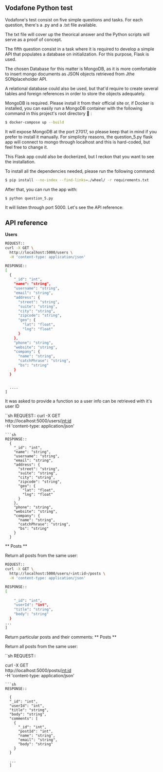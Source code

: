## Vodafone Python test

Vodafone's test consist on five simple questions and tasks. For each question, there's a .py and a .txt file available.

The txt file will cover up the theorical answer and the Python scripts will serve as a proof of concept.

The fifth question consist in a task where it is required to develop a simple API that populates a database on initialization. For this purpose, Flask is used.

The chosen Database for this matter is MongoDB, as it is more comfortable to insert mongo documents as JSON objects retrieved from Jthe SONplaceholder API.

A relational database could also be used, but that'd require to create several tables and foreign references in order to store the objects adequately.

MongoDB is required. Please install it from their official site or, if Docker is installed, you can easily run a MongoDB container with the following command in this project's root directory :dancer: :

```sh
$ docker-compose up --build
```

It will expose MongoDB at the port 27017, so please keep that in mind if you prefer to install it manually. For simplicity reasons, the question_5.py flask app will connect to mongo through localhost and this is hard-coded, but feel free to change it.

This Flask app could also be dockerized, but I reckon that you want to see the installation. 

To install all the dependencies needed, please run the following command:

```sh
$ pip install --no-index --find-links=./wheel/ -r requirements.txt
```

After that, you can run the app with:

```sh
$ python question_5.py
```

It will listen through port 5000. Let's see the API reference:

## API reference

**Users**

```sh
REQUEST::
curl -X GET \
  http://localhost:5000/users \
  -H 'content-type: application/json'
```
```sh
RESPONSE::
[
  {
    "_id": "int",
    "name": "string",
    "username": "string",
    "email": "string",
    "address": {
      "street": "string",
      "suite": "string",
      "city": "string",
      "zipcode": "string",
      "geo": {
        "lat": "float",
        "lng": "float"
      }
    },
    "phone": "string",
    "website": "string",
    "company": {
      "name": "string",
      "catchPhrase": "string",
      "bs": "string"
    }
  }


  ....
]
```

It was asked to provide a function so a user info can be retrieved with it's user ID

``sh
REQUEST::
curl -X GET \
  http://localhost:5000/users/<int:id> \
  -H 'content-type: application/json'
```
```sh
RESPONSE::
  {
    "_id": "int",
    "name": "string",
    "username": "string",
    "email": "string",
    "address": {
      "street": "string",
      "suite": "string",
      "city": "string",
      "zipcode": "string",
      "geo": {
        "lat": "float",
        "lng": "float"
      }
    },
    "phone": "string",
    "website": "string",
    "company": {
      "name": "string",
      "catchPhrase": "string",
      "bs": "string"
    }
  }
```

** Posts **

Return all posts from the same user:

```sh
REQUEST::
curl -X GET \
  http://localhost:5000/users/<int:id>/posts \
  -H 'content-type: application/json'
```
```sh
RESPONSE::
[
  
    "_id": "int",
    "userId": "int",
    "title": "string",
    "body": "string"
  }
...
]
```

Return particular posts and their comments:
** Posts **

Return all posts from the same user:

``sh
REQUEST::

curl -X GET \
  http://localhost:5000/posts/<int:id> \
  -H 'content-type: application/json'
```
```sh
RESPONSE::

  {
  "_id": "int",
  "userId": "int",
  "title": "string",
  "body": "string",
  "comments": [
    {
      "_id": "int",
      "postId": "int",
      "name": "string",
      "email": "string",
      "body": "string"
    }
  }

  ...
  ]
```


